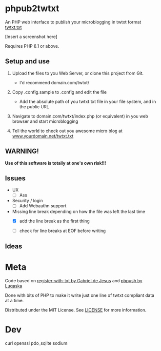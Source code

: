 # phpub2twtxt
An PHP web interface to publish your microblogging in twtxt format [twtxt.txt](https://github.com/buckket/twtxt)

[Insert a screenshot here]

Requires PHP 8.1 or above.

## Setup and use

1. Upload the files to you Web Server, or clone this project from Git.
	- I'd recommend domain.com/twtxt/

2. Copy .config.sample to .config and edit the file
	- Add the absolute path of you twtxt.txt file in your file system, and in the public URL

3. Navigate to domain.com/twtxt/index.php (or equivalent) in you web browser and start microblogging

4. Tell the world to check out you awesome micro blog at www.yourdomain.net/twtxt.txt

## WARNING!

**Use of this software is totally at one's own risk!!!**

## Issues

* UX
	- [ ] Ass

* Security / login
	- [ ] Add Webauthn support

* Missing line break depending on how the file was left the last time
	- [x] add the line break as the first thing
	- [ ] check for line breaks at EOF before writing


## Ideas

# Meta
Code based on [register-with-txt by Gabriel de Jesus](https://github.com/gabrieldejesus/register-with-txt) and [pbpush by Luqaska](https://github.com/Luqaska/pbpush)

Done with bits of PHP to make it write just one line of twtxt compliant data at a time.

Distributed under the MIT License. See [LICENSE](LICENSE) for more information.

# Dev
curl
openssl
pdo_sqlite
sodium